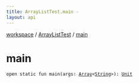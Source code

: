 ```yaml
---
title: ArrayListTest.main - 
layout: api
---
```


<div class='api-docs-breadcrumbs'><a href="../index.html">workspace</a> / <a href="index.html">ArrayListTest</a> / <a href="./main.html">main</a></div>

# main

<div class="signature"><code><span class="keyword">open</span> <span class="keyword">static</span> <span class="keyword">fun </span><span class="identifier">main</span><span class="symbol">(</span><span class="parameterName" id="workspace.ArrayListTest$main(kotlin.Array((kotlin.String)))/args">args</span><span class="symbol">:</span>&nbsp;<a href="https://kotlinlang.org/api/latest/jvm/stdlib/kotlin/-array/index.html"><span class="identifier">Array</span></a><span class="symbol">&lt;</span><a href="https://kotlinlang.org/api/latest/jvm/stdlib/kotlin/-string/index.html"><span class="identifier">String</span></a><span class="symbol">&gt;</span><span class="symbol">)</span><span class="symbol">: </span><a href="https://kotlinlang.org/api/latest/jvm/stdlib/kotlin/-unit/index.html"><span class="identifier">Unit</span></a></code></div>
